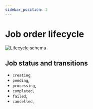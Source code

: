 ```yaml
---
sidebar_position: 2
---
```


# Job order lifecycle

![Lifecycle schema](/img/lifecycle.jpg)

## Job status and transitions

- `creating`,
- `pending`,
- `processing`,
- `completed`,
- `failed`,
- `cancelled`,
